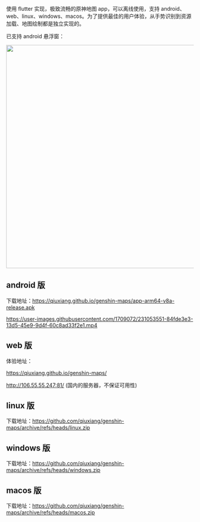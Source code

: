 使用 flutter 实现，极致流畅的原神地图 app，可以离线使用，支持 android、web、linux、windows、macos。为了提供最佳的用户体验，从手势识别到资源加载、地图绘制都是独立实现的。

已支持 android 悬浮窗：

<img src="https://user-images.githubusercontent.com/1709072/232680267-609fb394-27c8-41c4-b867-5377fc3199b1.png" width=600>

## android 版

下载地址：https://qiuxiang.github.io/genshin-maps/app-arm64-v8a-release.apk

https://user-images.githubusercontent.com/1709072/231053551-84fde3e3-13d5-45e9-9d4f-60c8ad33f2e1.mp4

## web 版

体验地址：

https://qiuxiang.github.io/genshin-maps/

http://106.55.55.247:81/ (国内的服务器，不保证可用性)

## linux 版

下载地址：https://github.com/qiuxiang/genshin-maps/archive/refs/heads/linux.zip

## windows 版

下载地址：https://github.com/qiuxiang/genshin-maps/archive/refs/heads/windows.zip

## macos 版

下载地址：https://github.com/qiuxiang/genshin-maps/archive/refs/heads/macos.zip

